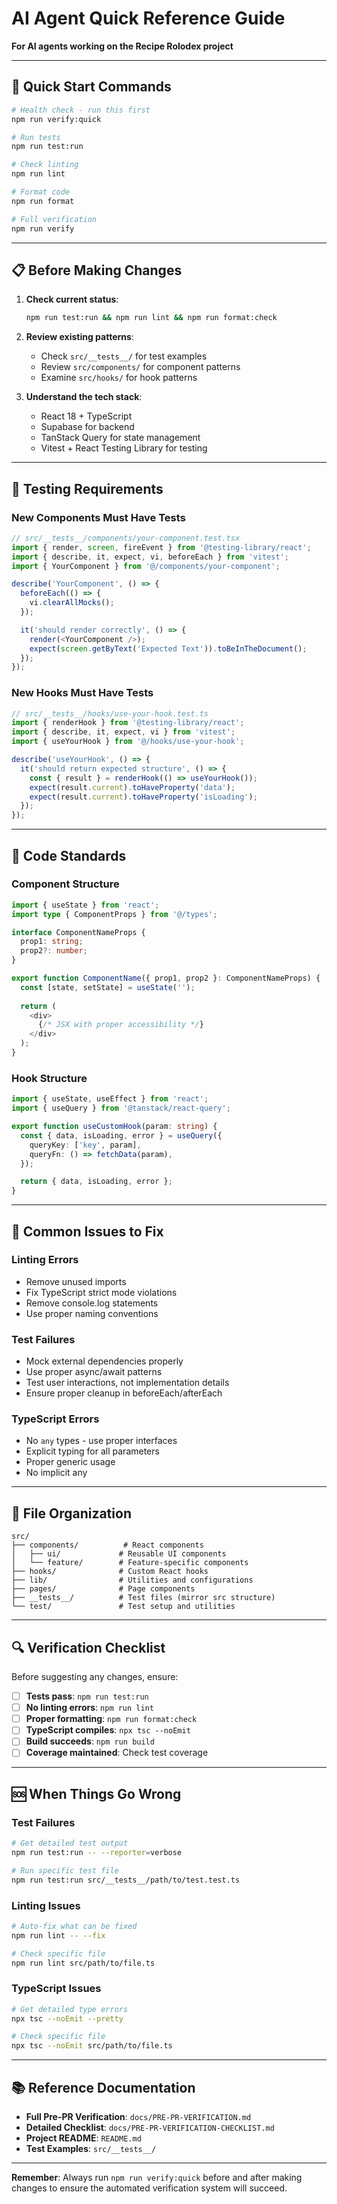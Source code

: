 # AI Agent Quick Reference Guide

**For AI agents working on the Recipe Rolodex project**

---

## 🚀 **Quick Start Commands**

```bash
# Health check - run this first
npm run verify:quick

# Run tests
npm run test:run

# Check linting
npm run lint

# Format code
npm run format

# Full verification
npm run verify
```

---

## 📋 **Before Making Changes**

1. **Check current status**:
   ```bash
   npm run test:run && npm run lint && npm run format:check
   ```

2. **Review existing patterns**:
   - Check `src/__tests__/` for test examples
   - Review `src/components/` for component patterns
   - Examine `src/hooks/` for hook patterns

3. **Understand the tech stack**:
   - React 18 + TypeScript
   - Supabase for backend
   - TanStack Query for state management
   - Vitest + React Testing Library for testing

---

## 🧪 **Testing Requirements**

### **New Components Must Have Tests**
```typescript
// src/__tests__/components/your-component.test.tsx
import { render, screen, fireEvent } from '@testing-library/react';
import { describe, it, expect, vi, beforeEach } from 'vitest';
import { YourComponent } from '@/components/your-component';

describe('YourComponent', () => {
  beforeEach(() => {
    vi.clearAllMocks();
  });

  it('should render correctly', () => {
    render(<YourComponent />);
    expect(screen.getByText('Expected Text')).toBeInTheDocument();
  });
});
```

### **New Hooks Must Have Tests**
```typescript
// src/__tests__/hooks/use-your-hook.test.ts
import { renderHook } from '@testing-library/react';
import { describe, it, expect, vi } from 'vitest';
import { useYourHook } from '@/hooks/use-your-hook';

describe('useYourHook', () => {
  it('should return expected structure', () => {
    const { result } = renderHook(() => useYourHook());
    expect(result.current).toHaveProperty('data');
    expect(result.current).toHaveProperty('isLoading');
  });
});
```

---

## 🔧 **Code Standards**

### **Component Structure**
```typescript
import { useState } from 'react';
import type { ComponentProps } from '@/types';

interface ComponentNameProps {
  prop1: string;
  prop2?: number;
}

export function ComponentName({ prop1, prop2 }: ComponentNameProps) {
  const [state, setState] = useState('');
  
  return (
    <div>
      {/* JSX with proper accessibility */}
    </div>
  );
}
```

### **Hook Structure**
```typescript
import { useState, useEffect } from 'react';
import { useQuery } from '@tanstack/react-query';

export function useCustomHook(param: string) {
  const { data, isLoading, error } = useQuery({
    queryKey: ['key', param],
    queryFn: () => fetchData(param),
  });

  return { data, isLoading, error };
}
```

---

## 🚨 **Common Issues to Fix**

### **Linting Errors**
- Remove unused imports
- Fix TypeScript strict mode violations
- Remove console.log statements
- Use proper naming conventions

### **Test Failures**
- Mock external dependencies properly
- Use proper async/await patterns
- Test user interactions, not implementation details
- Ensure proper cleanup in beforeEach/afterEach

### **TypeScript Errors**
- No `any` types - use proper interfaces
- Explicit typing for all parameters
- Proper generic usage
- No implicit any

---

## 📁 **File Organization**

```
src/
├── components/          # React components
│   ├── ui/             # Reusable UI components
│   └── feature/        # Feature-specific components
├── hooks/              # Custom React hooks
├── lib/                # Utilities and configurations
├── pages/              # Page components
├── __tests__/          # Test files (mirror src structure)
└── test/               # Test setup and utilities
```

---

## 🔍 **Verification Checklist**

Before suggesting any changes, ensure:

- [ ] **Tests pass**: `npm run test:run`
- [ ] **No linting errors**: `npm run lint`
- [ ] **Proper formatting**: `npm run format:check`
- [ ] **TypeScript compiles**: `npx tsc --noEmit`
- [ ] **Build succeeds**: `npm run build`
- [ ] **Coverage maintained**: Check test coverage

---

## 🆘 **When Things Go Wrong**

### **Test Failures**
```bash
# Get detailed test output
npm run test:run -- --reporter=verbose

# Run specific test file
npm run test:run src/__tests__/path/to/test.test.ts
```

### **Linting Issues**
```bash
# Auto-fix what can be fixed
npm run lint -- --fix

# Check specific file
npm run lint src/path/to/file.ts
```

### **TypeScript Issues**
```bash
# Get detailed type errors
npx tsc --noEmit --pretty

# Check specific file
npx tsc --noEmit src/path/to/file.ts
```

---

## 📚 **Reference Documentation**

- **Full Pre-PR Verification**: `docs/PRE-PR-VERIFICATION.md`
- **Detailed Checklist**: `docs/PRE-PR-VERIFICATION-CHECKLIST.md`
- **Project README**: `README.md`
- **Test Examples**: `src/__tests__/`

---

**Remember**: Always run `npm run verify:quick` before and after making changes to ensure the automated verification system will succeed.
